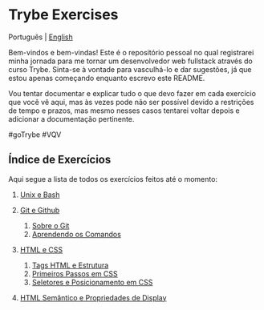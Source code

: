 # Trybe Exercises

Português | [English](./README_en.md)

Bem-vindos e bem-vindas! Este é o repositório pessoal no qual registrarei minha jornada para
me tornar um desenvolvedor web fullstack através do curso Trybe. Sinta-se à vontade para 
vasculhá-lo e dar sugestões, já que estou apenas começando enquanto escrevo este README.

Vou tentar documentar e explicar tudo o que devo fazer em cada exercício que você vê aqui, 
mas às vezes pode não ser possível devido a restrições de tempo e prazos, mas mesmo nesses
casos tentarei voltar depois e adicionar a documentação pertinente.

#goTrybe #VQV

## Índice de Exercícios

Aqui segue a lista de todos os exercícios feitos até o momento: 

 1. [Unix e Bash](./1.%20Unix%20and%20Bash)
 
 2. [Git e Github](./2.%20Git%20and%20Github)
 	1. [Sobre o Git](./2.%20Git%20and%20Github/2.1.%20About%20Git/)
	2. [Aprendendo os Comandos](./2.%20Git%20and%20Github/2.2.%20Learning%20the%20Commands/)
	 	 
 3. [HTML e CSS](./3.%20HTML%20and%20CSS)
	1. [Tags HTML e Estrutura](./3.%20HTML%20and%20CSS/3.1.%20HTML%20Tags%20and%20Structure/)
	2. [Primeiros Passos em CSS](./3.%20HTML%20and%20CSS/3.2.%20CSS%20First%20Steps/)
	3. [Seletores e Posicionamento em CSS](./3.%20HTML%20and%20CSS/3.3.%20CSS%20Selectors%20and%20Positioning)
  4. [HTML Semântico e Propriedades de Display](./3.%20HTML%20and%20CSS/3.4.%20Semantic%20HTML%20and%20Display%20Property)

